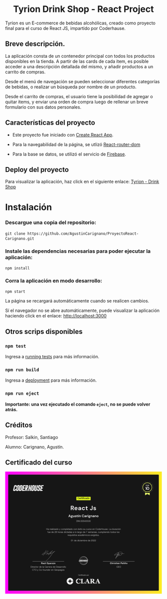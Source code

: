 <h1 align="center"> Tyrion Drink Shop - React Project </h1>

Tyrion es un E-commerce de bebidas alcohólicas, creado como proyecto final para el curso de React JS, impartido por Coderhause.

## Breve descripción.

La aplicación consta de un contenedor principal con todos los productos disponibles en la tienda. A partir de las cards de cada item, es posible acceder a una descripción detallada del mismo, y añadir productos a un carrito de compras.

Desde el menú de navegación se pueden seleccionar diferentes categorías de bebidas, o realizar un búsqueda por nombre de un producto.

Desde el carrito de compras, el usuario tiene la posibilidad de agregar o quitar items, y enviar una orden de compra luego de rellenar un breve formulario con sus datos personales.

## Características del proyecto

- Este proyecto fue iniciado con [Create React App](https://github.com/facebook/create-react-app).

- Para la navegabilidad de la página, se utlizó [React-router-dom](https://reactrouter.com/en/main)

- Para la base se datos, se utilizó el servicio de [Firebase](https://firebase.google.com/).

## Deploy del proyecto

Para visualizar la aplicación, haz click en el siguiente enlace: [Tyrion - Drink Shop](https://proyecto-react-carignano.vercel.app/)

# Instalación

### Descargue una copia del repositorio:

    git clone https://github.com/AgustinCarignano/ProyectoReact-Carignano.git

### Instale las dependencias necesarias para poder ejecutar la aplicación:

    npm install

### Corra la aplicación en modo desarrollo:

    npm start

La página se recargará automáticamente cuando se realicen cambios.

Sí el navegador no se abre automáticamente, puede visualizar la aplicación haciendo click en el enlace: [http://localhost:3000](http://localhost:3000)

## Otros scrips disponibles

### `npm test`

Ingresa a [running tests](https://facebook.github.io/create-react-app/docs/running-tests) para más información.

### `npm run build`

Ingresa a [deployment](https://facebook.github.io/create-react-app/docs/deployment) para más información.

### `npm run eject`

**Importante: una vez ejecutado el comando `eject`, no se puede volver atrás.**

## Créditos

Profesor: Salkin, Santiago

Alumno: Carignano, Agustín.

## Certificado del curso

![Certificado del curso](./public/images/certificado.png)
